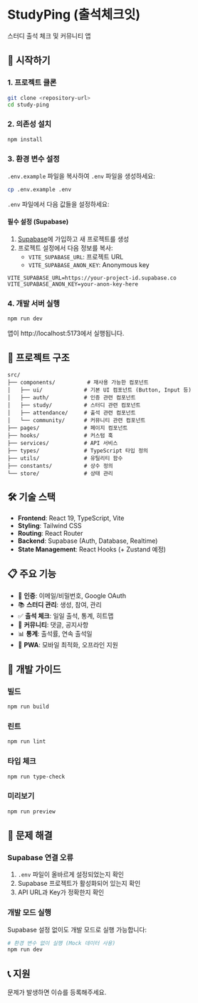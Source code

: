 # StudyPing (출석체크잇)

스터디 출석 체크 및 커뮤니티 앱

## 🚀 시작하기

### 1. 프로젝트 클론

```bash
git clone <repository-url>
cd study-ping
```

### 2. 의존성 설치

```bash
npm install
```

### 3. 환경 변수 설정

`.env.example` 파일을 복사하여 `.env` 파일을 생성하세요:

```bash
cp .env.example .env
```

`.env` 파일에서 다음 값들을 설정하세요:

#### 필수 설정 (Supabase)

1. [Supabase](https://app.supabase.com)에 가입하고 새 프로젝트를 생성
2. 프로젝트 설정에서 다음 정보를 복사:
   - `VITE_SUPABASE_URL`: 프로젝트 URL
   - `VITE_SUPABASE_ANON_KEY`: Anonymous key

```env
VITE_SUPABASE_URL=https://your-project-id.supabase.co
VITE_SUPABASE_ANON_KEY=your-anon-key-here
```

### 4. 개발 서버 실행

```bash
npm run dev
```

앱이 http://localhost:5173에서 실행됩니다.

## 📁 프로젝트 구조

```
src/
├── components/          # 재사용 가능한 컴포넌트
│   ├── ui/             # 기본 UI 컴포넌트 (Button, Input 등)
│   ├── auth/           # 인증 관련 컴포넌트
│   ├── study/          # 스터디 관련 컴포넌트
│   ├── attendance/     # 출석 관련 컴포넌트
│   └── community/      # 커뮤니티 관련 컴포넌트
├── pages/              # 페이지 컴포넌트
├── hooks/              # 커스텀 훅
├── services/           # API 서비스
├── types/              # TypeScript 타입 정의
├── utils/              # 유틸리티 함수
├── constants/          # 상수 정의
└── store/              # 상태 관리
```

## 🛠 기술 스택

- **Frontend**: React 19, TypeScript, Vite
- **Styling**: Tailwind CSS
- **Routing**: React Router
- **Backend**: Supabase (Auth, Database, Realtime)
- **State Management**: React Hooks (+ Zustand 예정)

## 📋 주요 기능

- 🔐 **인증**: 이메일/비밀번호, Google OAuth
- 📚 **스터디 관리**: 생성, 참여, 관리
- ✅ **출석 체크**: 일일 출석, 통계, 히트맵
- 💬 **커뮤니티**: 댓글, 공지사항
- 📊 **통계**: 출석률, 연속 출석일
- 📱 **PWA**: 모바일 최적화, 오프라인 지원

## 🔧 개발 가이드

### 빌드

```bash
npm run build
```

### 린트

```bash
npm run lint
```

### 타입 체크

```bash
npm run type-check
```

### 미리보기

```bash
npm run preview
```

## 🚨 문제 해결

### Supabase 연결 오류

1. `.env` 파일이 올바르게 설정되었는지 확인
2. Supabase 프로젝트가 활성화되어 있는지 확인
3. API URL과 Key가 정확한지 확인

### 개발 모드 실행

Supabase 설정 없이도 개발 모드로 실행 가능합니다:

```bash
# 환경 변수 없이 실행 (Mock 데이터 사용)
npm run dev
```

## 📞 지원

문제가 발생하면 이슈를 등록해주세요.

